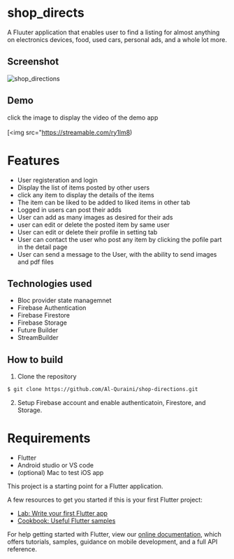 # shop_directs

A Fluuter application that enables user to find a listing for almost anything on electronics devices, food, used cars, personal ads, and a whole lot more.

## Screenshot
![shop_directions](https://user-images.githubusercontent.com/71343707/129641332-fa3a6bb5-7e0c-4bd1-a544-0dccc5eeb88a.jpeg)

## Demo
click the image to display the video of the demo app <br /> <br />
[<img src="https://streamable.com/ry1lm8)


# Features
* User registeration and login
* Display the list of items posted by other users
* click any item to display the details of the items
* The item can be liked to be added to liked items in other tab
* Logged in users can post their adds
* User can add as many images as desired for their ads
* user can edit or delete the posted item by same user
* User can edit or delete their profile in setting tab
* User can contact the user who post any item by clicking the pofile part in the detail page
* User can send a message to the User, with the ability to send images and pdf files



## Technologies used
* Bloc provider state managemnet
* Firebase Authentication
* Firebase Firestore
* Firebase Storage
* Future Builder
* StreamBuilder


## How to build

1) Clone the repository

```bash
$ git clone https://github.com/Al-Quraini/shop-directions.git
```

2) Setup Firebase account and enable authenticatoin, Firestore, and Storage.


# Requirements
* Flutter
* Android studio or VS code
* (optional) Mac to test iOS app

This project is a starting point for a Flutter application.

A few resources to get you started if this is your first Flutter project:

- [Lab: Write your first Flutter app](https://flutter.dev/docs/get-started/codelab)
- [Cookbook: Useful Flutter samples](https://flutter.dev/docs/cookbook)

For help getting started with Flutter, view our
[online documentation](https://flutter.dev/docs), which offers tutorials,
samples, guidance on mobile development, and a full API reference.
